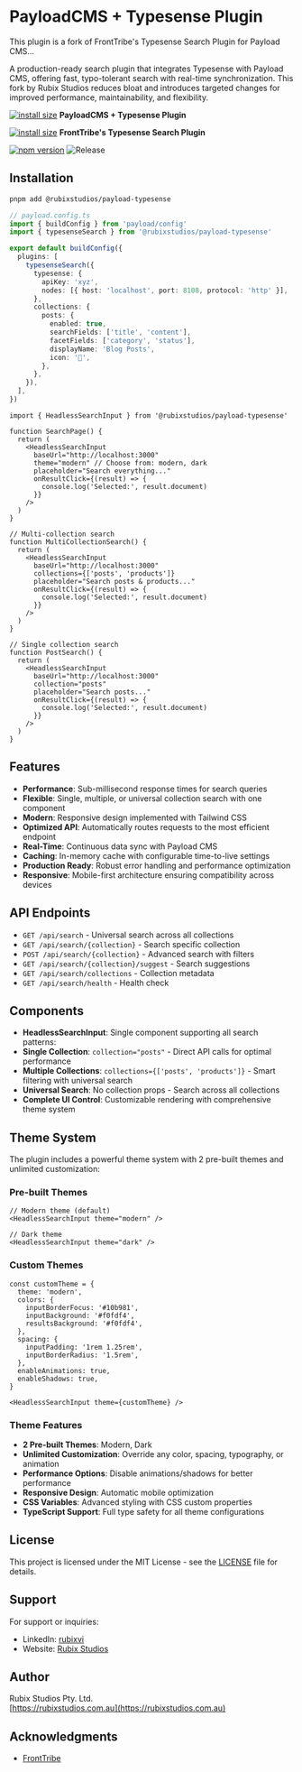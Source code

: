# PayloadCMS + Typesense Plugin

This plugin is a fork of FrontTribe's Typesense Search Plugin for Payload CMS…

A production-ready search plugin that integrates Typesense with Payload CMS, offering fast, typo-tolerant search with real-time synchronization. This fork by Rubix Studios reduces bloat and introduces targeted changes for improved performance, maintainability, and flexibility.

[![install size](https://packagephobia.com/badge?p=@rubixstudios/payload-typesense)](https://packagephobia.com/result?p=@rubixstudios/payload-typesense)
**PayloadCMS + Typesense Plugin**

[![install size](https://packagephobia.com/badge?p=typesense-search-plugin)](https://packagephobia.com/result?p=typesense-search-plugin)
**FrontTribe's Typesense Search Plugin**

[![npm version](https://img.shields.io/npm/v/@rubixstudios/payload-typesense.svg)](https://www.npmjs.com/package/@rubixstudios/payload-typesense)
![Release](https://github.com/rubix-studios-pty-ltd/payload-typesense/actions/workflows/release.yml/badge.svg)

## Installation

```sh
pnpm add @rubixstudios/payload-typesense
```

```typescript
// payload.config.ts
import { buildConfig } from 'payload/config'
import { typesenseSearch } from '@rubixstudios/payload-typesense'

export default buildConfig({
  plugins: [
    typesenseSearch({
      typesense: {
        apiKey: 'xyz',
        nodes: [{ host: 'localhost', port: 8108, protocol: 'http' }],
      },
      collections: {
        posts: {
          enabled: true,
          searchFields: ['title', 'content'],
          facetFields: ['category', 'status'],
          displayName: 'Blog Posts',
          icon: '📝',
        },
      },
    }),
  ],
})
```

```tsx
import { HeadlessSearchInput } from '@rubixstudios/payload-typesense'

function SearchPage() {
  return (
    <HeadlessSearchInput
      baseUrl="http://localhost:3000"
      theme="modern" // Choose from: modern, dark
      placeholder="Search everything..."
      onResultClick={(result) => {
        console.log('Selected:', result.document)
      }}
    />
  )
}

// Multi-collection search
function MultiCollectionSearch() {
  return (
    <HeadlessSearchInput
      baseUrl="http://localhost:3000"
      collections={['posts', 'products']}
      placeholder="Search posts & products..."
      onResultClick={(result) => {
        console.log('Selected:', result.document)
      }}
    />
  )
}

// Single collection search
function PostSearch() {
  return (
    <HeadlessSearchInput
      baseUrl="http://localhost:3000"
      collection="posts"
      placeholder="Search posts..."
      onResultClick={(result) => {
        console.log('Selected:', result.document)
      }}
    />
  )
}
```

## Features

- **Performance**: Sub-millisecond response times for search queries
- **Flexible**: Single, multiple, or universal collection search with one component
- **Modern**: Responsive design implemented with Tailwind CSS
- **Optimized API**: Automatically routes requests to the most efficient endpoint
- **Real-Time**: Continuous data sync with Payload CMS
- **Caching**: In-memory cache with configurable time-to-live settings
- **Production Ready**: Robust error handling and performance optimization
- **Responsive**: Mobile-first architecture ensuring compatibility across devices

## API Endpoints

- `GET /api/search` - Universal search across all collections
- `GET /api/search/{collection}` - Search specific collection
- `POST /api/search/{collection}` - Advanced search with filters
- `GET /api/search/{collection}/suggest` - Search suggestions
- `GET /api/search/collections` - Collection metadata
- `GET /api/search/health` - Health check

## Components

- **HeadlessSearchInput**: Single component supporting all search patterns:
- **Single Collection**: `collection="posts"` - Direct API calls for optimal performance
- **Multiple Collections**: `collections={['posts', 'products']}` - Smart filtering with universal search
- **Universal Search**: No collection props - Search across all collections
- **Complete UI Control**: Customizable rendering with comprehensive theme system

## Theme System

The plugin includes a powerful theme system with 2 pre-built themes and unlimited customization:

### Pre-built Themes

```tsx
// Modern theme (default)
<HeadlessSearchInput theme="modern" />

// Dark theme
<HeadlessSearchInput theme="dark" />
```

### Custom Themes

```tsx
const customTheme = {
  theme: 'modern',
  colors: {
    inputBorderFocus: '#10b981',
    inputBackground: '#f0fdf4',
    resultsBackground: '#f0fdf4',
  },
  spacing: {
    inputPadding: '1rem 1.25rem',
    inputBorderRadius: '1.5rem',
  },
  enableAnimations: true,
  enableShadows: true,
}

<HeadlessSearchInput theme={customTheme} />
```

### Theme Features

- **2 Pre-built Themes**: Modern, Dark
- **Unlimited Customization**: Override any color, spacing, typography, or animation
- **Performance Options**: Disable animations/shadows for better performance
- **Responsive Design**: Automatic mobile optimization
- **CSS Variables**: Advanced styling with CSS custom properties
- **TypeScript Support**: Full type safety for all theme configurations

## License

This project is licensed under the MIT License - see the [LICENSE](LICENSE) file for details.

## Support

For support or inquiries:

- LinkedIn: [rubixvi](https://www.linkedin.com/in/rubixvi/)
- Website: [Rubix Studios](https://rubixstudios.com.au)

## Author

Rubix Studios Pty. Ltd.  
[https://rubixstudios.com.au](https://rubixstudios.com.au)

## Acknowledgments

- [FrontTribe](https://github.com/FrontTribe/typesense-search)
